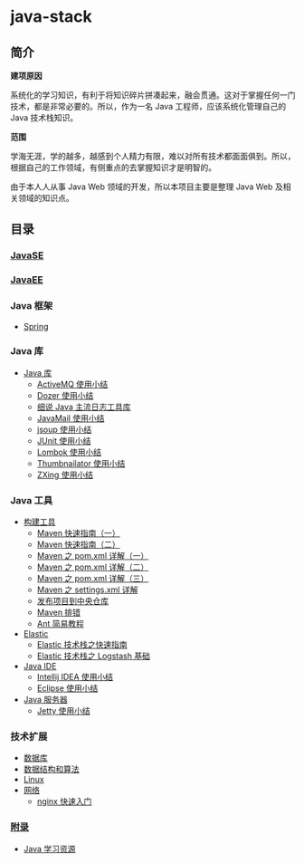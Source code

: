 # java-stack

## 简介

**建项原因**

系统化的学习知识，有利于将知识碎片拼凑起来，融会贯通。这对于掌握任何一门技术，都是非常必要的。所以，作为一名 Java 工程师，应该系统化管理自己的 Java 技术栈知识。

**范围**

学海无涯，学的越多，越感到个人精力有限，难以对所有技术都面面俱到。所以，根据自己的工作领域，有侧重点的去掌握知识才是明智的。

由于本人人从事 Java Web 领域的开发，所以本项目主要是整理 Java Web 及相关领域的知识点。

## 目录

### [JavaSE](https://github.com/dunwu/javase-notes)

### [JavaEE](https://github.com/dunwu/javaee-notes)

### Java 框架

* [Spring](https://github.com/dunwu/spring-notes)

### Java 库

* [Java 库](docs/javalib/README.md)
  * [ActiveMQ 使用小结](docs/javalib/activemq.md)
  * [Dozer 使用小结](docs/javalib/dozer.md)
  * [细说 Java 主流日志工具库](docs/javalib/java-log.md)
  * [JavaMail 使用小结](docs/javalib/javamail.md)
  * [jsoup 使用小结](docs/javalib/jsoup.md)
  * [JUnit 使用小结](docs/javalib/junit.md)
  * [Lombok 使用小结](docs/javalib/lombok.md)
  * [Thumbnailator 使用小结](docs/javalib/thumbnailator.md)
  * [ZXing 使用小结](docs/javalib/zxing.md)

### Java 工具

* [构建工具](docs/javatool/build/README.md)
  * [Maven 快速指南（一）](docs/javatool/build/maven/maven-quickstart-01.md)
  * [Maven 快速指南（二）](docs/javatool/build/maven/maven-quickstart-02.md)
  * [Maven 之 pom.xml 详解（一）](docs/javatool/build/maven/maven-pom-01.md)
  * [Maven 之 pom.xml 详解（二）](docs/javatool/build/maven/maven-pom-02.md)
  * [Maven 之 pom.xml 详解（三）](docs/javatool/build/maven/maven-pom-03.md)
  * [Maven 之 settings.xml 详解](docs/javatool/build/maven/maven-settings-config.md)
  * [发布项目到中央仓库](docs/javatool/build/maven/maven-deploy.md)
  * [Maven 排错](docs/javatool/build/maven/maven-faq.md)
  * [Ant 简易教程](docs/javatool/build/ant.md)
* [Elastic](docs/javatool/elastic/README.md)
  * [Elastic 技术栈之快速指南](docs/javatool/elastic/elastic-quickstart.md)
  * [Elastic 技术栈之 Logstash 基础](docs/javatool/elastic/elastic-logstash.md)
* [Java IDE](docs/javatool/ide/README.md)
  * [Intellij IDEA 使用小结](docs/javatool/ide/intellij.md)
  * [Eclipse 使用小结](docs/javatool/ide/eclipse.md)
* [Java 服务器](docs/javatool/server/README.md)
  * [Jetty 使用小结](docs/javatool/server/jetty.md)

### 技术扩展

* [数据库](docs/extend/database.md)
* [数据结构和算法](docs/extend/algorithm.md)
* [Linux](docs/extend/linux.md)
* [网络](docs/extend/web/README.md)
  * [nginx 快速入门](docs/extend/web/nginx-quickstart.md)
  
### [附录](docs/appendix/README.md)

* [Java 学习资源](docs/appendix/resources.md)
